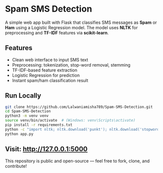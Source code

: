 # Spam SMS Detection

A simple web app built with Flask that classifies SMS messages as **Spam** or **Ham** using a Logistic Regression model. The model uses **NLTK** for preprocessing and **TF-IDF** features via **scikit-learn**.

## Features
- Clean web interface to input SMS text
- Preprocessing: tokenization, stop-word removal, stemming
- TF-IDF-based feature extraction
- Logistic Regression for prediction
- Instant spam/ham classification result

## Run Locally
```bash
git clone https://github.com/Lalwaniamisha789/Spam-SMS-Detection.git
cd Spam-SMS-Detection
python3 -m venv venv
source venv/bin/activate  # (Windows: venv\Scripts\activate)
pip install -r requirements.txt
python -c "import nltk; nltk.download('punkt'); nltk.download('stopwords')"
python app.py
```

## Visit: http://127.0.0.1:5000

This repository is public and open-source — feel free to fork, clone, and contribute!
